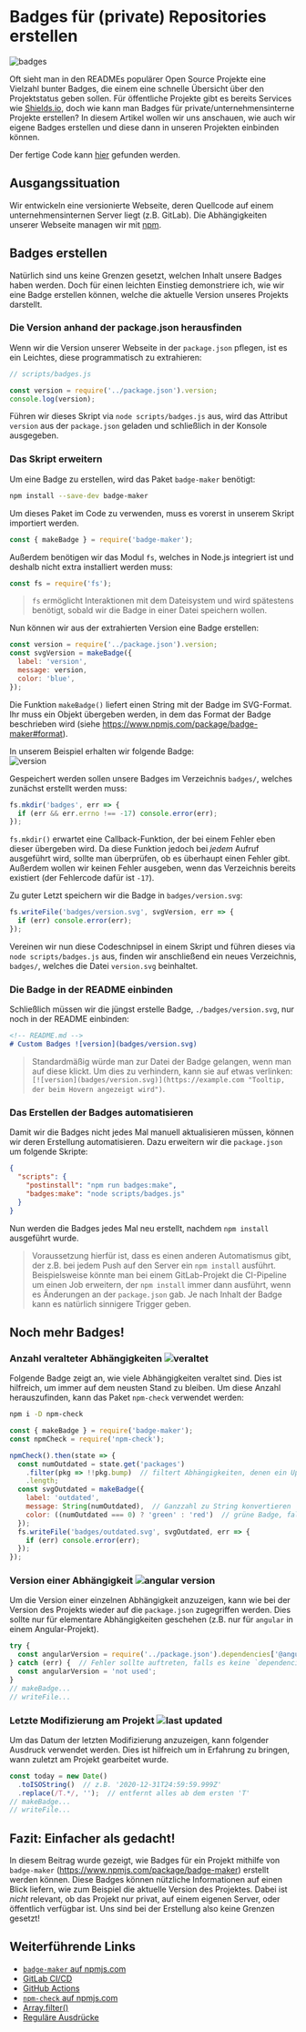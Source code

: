 # Badges für (private) Repositories erstellen
![badges](assets/badges_1.png)

Oft sieht man in den READMEs populärer Open Source Projekte eine Vielzahl bunter Badges, die einem eine schnelle Übersicht über den Projektstatus geben sollen. Für öffentliche Projekte gibt es bereits Services wie [Shields.io](https://shields.io/), doch wie kann man Badges für private/unternehmensinterne Projekte erstellen?
In diesem Artikel wollen wir uns anschauen, wie auch wir eigene Badges erstellen und diese dann in unseren Projekten einbinden können.

Der fertige Code kann [hier](https://github.com/MalteHei/custom-badges) gefunden werden.


## Ausgangssituation
Wir entwickeln eine versionierte Webseite, deren Quellcode auf einem unternehmensinternen Server liegt (z.B. GitLab). Die Abhängigkeiten unserer Webseite managen wir mit [npm](https://www.npmjs.com/).

## Badges erstellen
Natürlich sind uns keine Grenzen gesetzt, welchen Inhalt unsere Badges haben werden. Doch für einen leichten Einstieg demonstriere ich, wie wir eine Badge erstellen können, welche die aktuelle Version unseres Projekts darstellt.

### Die Version anhand der package.json herausfinden
Wenn wir die Version unserer Webseite in der `package.json` pflegen, ist es ein Leichtes, diese programmatisch zu extrahieren:
```js
// scripts/badges.js

const version = require('../package.json').version;
console.log(version);
```
Führen wir dieses Skript via `node scripts/badges.js` aus, wird das Attribut `version` aus der `package.json` geladen und schließlich in der Konsole ausgegeben.

### Das Skript erweitern
Um eine Badge zu erstellen, wird das Paket `badge-maker` benötigt:
```bash
npm install --save-dev badge-maker
```

Um dieses Paket im Code zu verwenden, muss es vorerst in unserem Skript importiert werden.
```js
const { makeBadge } = require('badge-maker');
```

Außerdem benötigen wir das Modul `fs`, welches in Node.js integriert ist und deshalb nicht extra installiert werden muss:
```js
const fs = require('fs');
```
>`fs` ermöglicht Interaktionen mit dem Dateisystem und wird spätestens benötigt, sobald wir die Badge in einer Datei speichern wollen.

Nun können wir aus der extrahierten Version eine Badge erstellen:
```js
const version = require('../package.json').version;
const svgVersion = makeBadge({
  label: 'version',
  message: version,
  color: 'blue',
});
```
Die Funktion `makeBadge()` liefert einen String mit der Badge im SVG-Format.
Ihr muss ein Objekt übergeben werden, in dem das Format der Badge beschrieben wird (siehe https://www.npmjs.com/package/badge-maker#format).

In unserem Beispiel erhalten wir folgende Badge:<br>
![version](assets/version.svg)

Gespeichert werden sollen unsere Badges im Verzeichnis `badges/`, welches zunächst erstellt werden muss:
```js
fs.mkdir('badges', err => {
  if (err && err.errno !== -17) console.error(err);
});
```
`fs.mkdir()` erwartet eine Callback-Funktion, der bei einem Fehler eben dieser übergeben wird.
Da diese Funktion jedoch bei _jedem_ Aufruf ausgeführt wird, sollte man überprüfen, ob es überhaupt einen Fehler gibt.
Außerdem wollen wir keinen Fehler ausgeben, wenn das Verzeichnis bereits existiert (der Fehlercode dafür ist `-17`).

Zu guter Letzt speichern wir die Badge in `badges/version.svg`:
```js
fs.writeFile('badges/version.svg', svgVersion, err => {
  if (err) console.error(err);
});
```
Vereinen wir nun diese Codeschnipsel in einem Skript und führen dieses via `node scripts/badges.js` aus, finden wir anschließend ein neues Verzeichnis, `badges/`, welches die Datei `version.svg` beinhaltet.

### Die Badge in der README einbinden
Schließlich müssen wir die jüngst erstelle Badge, `./badges/version.svg`, nur noch in der README einbinden:
```md
<!-- README.md -->
# Custom Badges ![version](badges/version.svg)
```
>Standardmäßig würde man zur Datei der Badge gelangen, wenn man auf diese klickt. Um dies zu verhindern, kann sie auf etwas verlinken: `[![version](badges/version.svg)](https://example.com "Tooltip, der beim Hovern angezeigt wird")`.

### Das Erstellen der Badges automatisieren
Damit wir die Badges nicht jedes Mal manuell aktualisieren müssen, können wir deren Erstellung automatisieren. Dazu erweitern wir die `package.json` um folgende Skripte:
```json
{
  "scripts": {
    "postinstall": "npm run badges:make",
    "badges:make": "node scripts/badges.js"
  }
}
```
Nun werden die Badges jedes Mal neu erstellt, nachdem `npm install` ausgeführt wurde.
>Voraussetzung hierfür ist, dass es einen anderen Automatismus gibt, der z.B. bei jedem Push auf den Server ein `npm install` ausführt.
>Beispielsweise könnte man bei einem GitLab-Projekt die CI-Pipeline um einen Job erweitern, der `npm install` immer dann ausführt, wenn es Änderungen an der `package.json` gab.
>Je nach Inhalt der Badge kann es natürlich sinnigere Trigger geben.

## Noch mehr Badges!
### Anzahl veralteter Abhängigkeiten ![veraltet](assets/outdated.svg)
Folgende Badge zeigt an, wie viele Abhängigkeiten veraltet sind. Dies ist hilfreich, um immer auf dem neusten Stand zu bleiben. Um diese Anzahl herauszufinden, kann das Paket `npm-check` verwendet werden:
```bash
npm i -D npm-check
```
```js
const { makeBadge } = require('badge-maker');
const npmCheck = require('npm-check');

npmCheck().then(state => {
  const numOutdated = state.get('packages')
    .filter(pkg => !!pkg.bump)  // filtert Abhängigkeiten, denen ein Update (`bump`) zur Verfügung steht
    .length;
  const svgOutdated = makeBadge({
    label: 'outdated',
    message: String(numOutdated),  // Ganzzahl zu String konvertieren
    color: ((numOutdated === 0) ? 'green' : 'red')  // grüne Badge, falls 0 veraltet sind, andernfalls rot
  });
  fs.writeFile('badges/outdated.svg', svgOutdated, err => {
    if (err) console.error(err);
  });
});
```

### Version einer Abhängigkeit ![angular version](assets/version_angular.svg)
Um die Version einer einzelnen Abhängigkeit anzuzeigen, kann wie bei der Version des Projekts wieder auf die `package.json` zugegriffen werden. Dies sollte nur für elementare Abhängigkeiten geschehen (z.B. nur für `angular` in einem Angular-Projekt).
```js
try {
  const angularVersion = require('../package.json').dependencies['@angular/core'];
} catch (err) {  // Fehler sollte auftreten, falls es keine `dependencies` gibt oder '@angular/core' keine Abhängigkeit ist
  const angularVersion = 'not used';
}
// makeBadge...
// writeFile...
```

### Letzte Modifizierung am Projekt ![last updated](assets/last_updated.svg)
Um das Datum der letzten Modifizierung anzuzeigen, kann folgender Ausdruck verwendet werden. Dies ist hilfreich um in Erfahrung zu bringen, wann zuletzt am Projekt gearbeitet wurde.
```js
const today = new Date()
  .toISOString()  // z.B. '2020-12-31T24:59:59.999Z'
  .replace(/T.*/, '');  // entfernt alles ab dem ersten 'T'
// makeBadge...
// writeFile...
```


## Fazit: Einfacher als gedacht!
In diesem Beitrag wurde gezeigt, wie Badges für ein Projekt mithilfe von `badge-maker` (https://www.npmjs.com/package/badge-maker) erstellt werden können. Diese Badges können nützliche Informationen auf einen Blick liefern, wie zum Beispiel die aktuelle Version des Projektes. Dabei ist _nicht_ relevant, ob das Projekt nur privat, auf einem eigenen Server, oder öffentlich verfügbar ist. Uns sind bei der Erstellung also keine Grenzen gesetzt!


## Weiterführende Links
- [`badge-maker` auf npmjs.com](https://www.npmjs.com/package/badge-maker)
- [GitLab CI/CD](https://docs.gitlab.com/ee/ci/yaml/)
- [GitHub Actions](https://docs.github.com/en/free-pro-team@latest/actions)
- [`npm-check` auf npmjs.com](https://www.npmjs.com/package/npm-check)
- [Array.filter()](https://www.youtube.com/watch?v=qmnH5MT_luk)
- [Reguläre Ausdrücke](https://www.youtube.com/watch?v=7DG3kCDx53c&list=PLRqwX-V7Uu6YEypLuls7iidwHMdCM6o2w)
